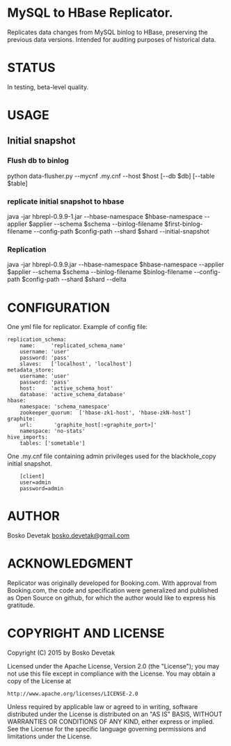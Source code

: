 # MySQL to HBase Replicator.
Replicates data changes from MySQL binlog to HBase, preserving the previous data versions. Intended
for auditing purposes of historical data.

# STATUS
In testing, beta-level quality.

# USAGE

## Initial snapshot

### Flush db to binlog
python data-flusher.py --mycnf .my.cnf --host $host [--db $db] [--table $table]

### replicate initial snapshot to hbase
java -jar hbrepl-0.9.9-1.jar --hbase-namespace $hbase-namespace --applier $applier --schema $schema --binlog-filename $first-binlog-filename --config-path $config-path --shard $shard --initial-snapshot

### Replication
java -jar hbrepl-0.9.9.jar --hbase-namespace $hbase-namespace --applier $applier --schema $schema --binlog-filename $binlog-filename --config-path $config-path --shard $shard --delta

# CONFIGURATION
One yml file for replicator. Example of config file:

    replication_schema:
        name:     'replicated_schema_name'
        username: 'user'
        password: 'pass'
        slaves:   ['localhost', 'localhost']
    metadata_store:
        username: 'user'
        password: 'pass'
        host:     'active_schema_host'
        database: 'active_schema_database'
    hbase:
        namespace: 'schema_namespace'
        zookeeper_quorum:  ['hbase-zk1-host', 'hbase-zkN-host']
    graphite:
        url:       'graphite_host[:<graphite_port>]'
        namespace: 'no-stats'
    hive_imports:
        tables: ['sometable']

One .my.cnf file containing admin privileges used for the blackhole_copy initial snapshot.
````
    [client]
    user=admin
    password=admin
````

# AUTHOR
Bosko Devetak <bosko.devetak@gmail.com>

# ACKNOWLEDGMENT
Replicator was originally developed for Booking.com. With approval from Booking.com, the code and specification were generalized and published as Open Source on github, for which the author would like to express his gratitude.

# COPYRIGHT AND LICENSE
Copyright (C) 2015 by Bosko Devetak

Licensed under the Apache License, Version 2.0 (the "License");
you may not use this file except in compliance with the License.
You may obtain a copy of the License at

    http://www.apache.org/licenses/LICENSE-2.0

Unless required by applicable law or agreed to in writing, software
distributed under the License is distributed on an "AS IS" BASIS,
WITHOUT WARRANTIES OR CONDITIONS OF ANY KIND, either express or implied.
See the License for the specific language governing permissions and
limitations under the License.

